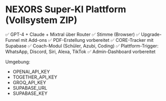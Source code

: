 # NEXORS Super-KI Plattform (Vollsystem ZIP)

✅ GPT-4 + Claude + Mixtral über Router
✅ Stimme (Browser)
✅ Upgrade-Funnel mit Add-ons
✅ PDF-Erstellung vorbereitet
✅ CORE-Tracker mit Supabase
✅ Coach-Modul (Schüler, Azubi, Coding)
✅ Plattform-Trigger: WhatsApp, Discord, Siri, Alexa, TikTok
✅ Admin-Dashboard vorbereitet

Umgebung:
- OPENAI_API_KEY
- TOGETHER_API_KEY
- GROQ_API_KEY
- SUPABASE_URL
- SUPABASE_KEY